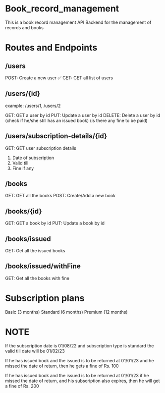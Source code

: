 # Book_record_management

This is a book record management API Backend for the management of records and books

# Routes and Endpoints

## /users

POST: Create a new user ✅
GET: GET all list of users 

## /users/{id}

example: /users/1, /users/2

GET: GET a user by id 
PUT: Update a user by id 
DELETE: Delete a user by id (check if he/she still has an issued book) (is there any fine to be paid)

## /users/subscription-details/{id}

GET: GET user subscription details 
1. Date of subscription 
2. Valid till 
3. Fine if any 

## /books

GET: GET all the books 
POST: Create/Add a new book 

## /books/{id}

GET: GET a book by id 
PUT: Update a book by id 

## /books/issued

GET: Get all the issued books 

## /books/issued/withFine
GET: Get all the books with fine

# Subscription plans
Basic (3 months)
Standard (6 months)
Premium (12 months)

# NOTE
If the subscription date is 01/08/22
and subscription type is standard
the valid till date will be 01/02/23

If he has issued book and the issued is to be returned at 01/01/23
and he missed the date of return, then he gets a fine of Rs. 100

If he has issued book and the issued is to be returned at 01/01/23
if he missed the date of return, and his subscription also expires, then he will get a fine of Rs. 200